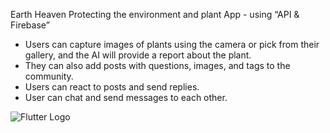 Earth Heaven
Protecting the environment and plant App - using “API & Firebase”
- Users can capture images of plants using the camera or pick from their gallery,
  and the AI will provide a report about the plant.
- They can also add posts with questions, images, and tags to the community.
- Users can react to posts and send replies.
- User can chat and send messages to each other.

![Flutter Logo](https://upload.wikimedia.org/wikipedia/commons/1/17/Google-flutter-logo.png)


